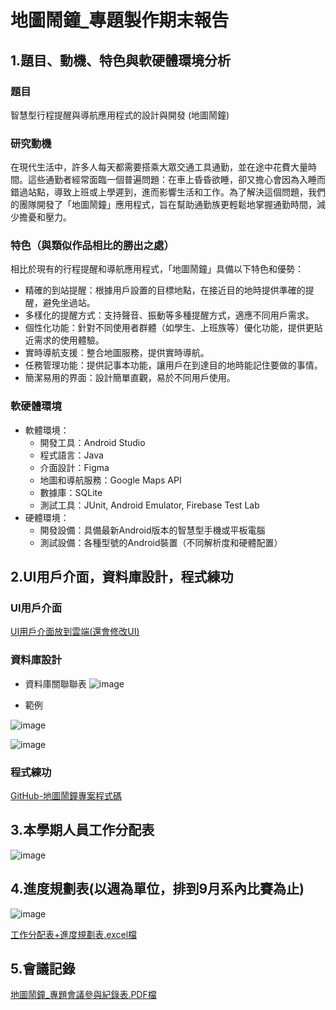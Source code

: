 # 地圖鬧鐘_專題製作期末報告

## 1.題目、動機、特色與軟硬體環境分析

### 題目
智慧型行程提醒與導航應用程式的設計與開發 (地圖鬧鐘)

### 研究動機
在現代生活中，許多人每天都需要搭乘大眾交通工具通勤，並在途中花費大量時間。這些通勤者經常面臨一個普遍問題：在車上昏昏欲睡，卻又擔心會因為入睡而錯過站點，導致上班或上學遲到，進而影響生活和工作。為了解決這個問題，我們的團隊開發了「地圖鬧鐘」應用程式，旨在幫助通勤族更輕鬆地掌握通勤時間，減少擔憂和壓力。

### 特色（與類似作品相比的勝出之處）
相比於現有的行程提醒和導航應用程式，「地圖鬧鐘」具備以下特色和優勢：

* 精確的到站提醒：根據用戶設置的目標地點，在接近目的地時提供準確的提醒，避免坐過站。
* 多樣化的提醒方式：支持聲音、振動等多種提醒方式，適應不同用戶需求。
* 個性化功能：針對不同使用者群體（如學生、上班族等）優化功能，提供更貼近需求的使用體驗。
* 實時導航支援：整合地圖服務，提供實時導航。
* 任務管理功能：提供記事本功能，讓用戶在到達目的地時能記住要做的事情。
* 簡潔易用的界面：設計簡單直觀，易於不同用戶使用。

### 軟硬體環境
* 軟體環境：
  * 開發工具：Android Studio
  * 程式語言：Java
  * 介面設計：Figma
  * 地圖和導航服務：Google Maps API
  * 數據庫：SQLite
  * 測試工具：JUnit, Android Emulator, Firebase Test Lab
* 硬體環境：
  * 開發設備：具備最新Android版本的智慧型手機或平板電腦
  * 測試設備：各種型號的Android裝置（不同解析度和硬體配置）

## 2.UI用戶介面，資料庫設計，程式練功

### UI用戶介面
[UI用戶介面放到雲端(還會修改UI)](https://drive.google.com/drive/folders/1tyusIz1KbgHbAn_UxgP6zefwjknAL8Zb?usp=drive_link)

### 資料庫設計
* 資料庫關聯聯表
![image](https://hackmd.io/_uploads/BJ2KHGdSA.png)

* 範例


![image](https://hackmd.io/_uploads/SkVHuM_B0.png)

![image](https://hackmd.io/_uploads/ByVK_f_HC.png)



### 程式練功
[GitHub-地圖鬧鐘專案程式碼](https://github.com/TandyLiao/Map_clock_API34)


## 3.本學期人員工作分配表
![image](https://hackmd.io/_uploads/H1Or5zuSA.png)


## 4.進度規劃表(以週為單位，排到9月系內比賽為止)
![image](https://hackmd.io/_uploads/B1GYDVOHA.png)


[工作分配表+進度規劃表.excel檔](https://docs.google.com/spreadsheets/d/1MiM2Hbb8UABczeX4zS8725r9vvnaXdFo/edit?usp=drive_link&ouid=107554936465922559108&rtpof=true&sd=true)

## 5.會議記錄
[地圖鬧鐘_專題會議參與紀錄表.PDF檔](https://drive.google.com/file/d/1kUqQa9KYKQhR89GirDJRybqFtF1XZ5Cs/view)
